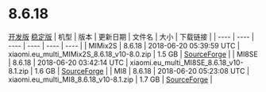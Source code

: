 # 8.6.18
[开发版](#开发版)  [稳定版](#稳定版)
| 机型 | 版本 | 更新日期 | 文件名 | 大小 | 下载链接 |
| ---- | ---- | ---- | ---- | ---- | ---- |
| MIMix2S | 8.6.18 | 2018-06-20 05:39:59 UTC | xiaomi.eu_multi_MIMix2S_8.6.18_v10-8.0.zip | 1.5 GB | [SourceForge](https://sourceforge.net/projects/xiaomi-eu-multilang-miui-roms/files/xiaomi.eu/MIUI-WEEKLY-RELEASES/8.6.18/xiaomi.eu_multi_MIMix2S_8.6.18_v10-8.0.zip/download) |
| MI8SE | 8.6.18 | 2018-06-20 03:42:14 UTC | xiaomi.eu_multi_MI8SE_8.6.18_v10-8.1.zip | 1.6 GB | [SourceForge](https://sourceforge.net/projects/xiaomi-eu-multilang-miui-roms/files/xiaomi.eu/MIUI-WEEKLY-RELEASES/8.6.18/xiaomi.eu_multi_MI8SE_8.6.18_v10-8.1.zip/download) |
| MI8 | 8.6.18 | 2018-06-20 05:23:08 UTC | xiaomi.eu_multi_MI8_8.6.18_v10-8.1.zip | 1.7 GB | [SourceForge](https://sourceforge.net/projects/xiaomi-eu-multilang-miui-roms/files/xiaomi.eu/MIUI-WEEKLY-RELEASES/8.6.18/xiaomi.eu_multi_MI8_8.6.18_v10-8.1.zip/download) |
